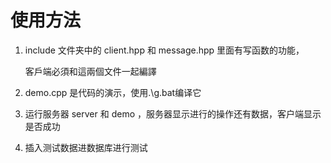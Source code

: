 # 使用方法

1. include 文件夹中的 client.hpp 和 message.hpp 里面有写函数的功能，
    
   客戶端必須和這兩個文件一起編譯

2. demo.cpp 是代码的演示，使用.\g.bat编译它

3. 运行服务器 server 和 demo ，服务器显示进行的操作还有数据，客户端显示是否成功

4. 插入测试数据进数据库进行测试